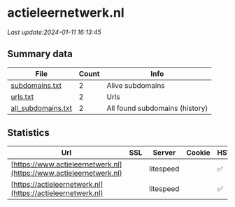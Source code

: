 # actieleernetwerk.nl
*Last update:2024-01-11 16:13:45*
## Summary data
| File       | Count | Info |
|------------|-------|------|
|[subdomains.txt](/data/actieleernetwerk/subdomains.txt)|2|Alive subdomains|
|[urls.txt](/data/actieleernetwerk/urls.txt)|2|Urls|
|[all_subdomains.txt](/data/actieleernetwerk/all_subdomains.txt)|2|All found subdomains (history)|
## Statistics
| Url | SSL | Server | Cookie | HSTS | CSP | XFO | XXP | RP | Tech |
|------------|-------|------|------|------|------|------|------|------|------|
|[https://www.actieleernetwerk.nl](https://www.actieleernetwerk.nl)| |litespeed| |:white_check_mark: | | | | |:white_check_mark: |HSTS HTTP/3 LiteSpee...|
|[https://actieleernetwerk.nl](https://actieleernetwerk.nl)| |litespeed| |:white_check_mark: | | | | |:white_check_mark: |HTTP/3 LiteSpeed|